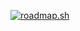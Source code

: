 <a href="https://roadmap.sh"><img src="https://roadmap.sh/card/wide/6762cb028fe51199daf3fe8e?variant=dark" alt="roadmap.sh"/></a>

<!---
Mohammed-Hafeez-99/Mohammed-Hafeez-99 is a ✨ special ✨ repository because its `README.md` (this file) appears on your GitHub profile.
You can click the Preview link to take a look at your changes.
--->
